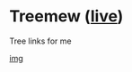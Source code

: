 # Treemew ([live](https://davecarrijo.github.io/Treemew/))
 Tree links for me

 [img](SCR-20240616-qwnp.png)
